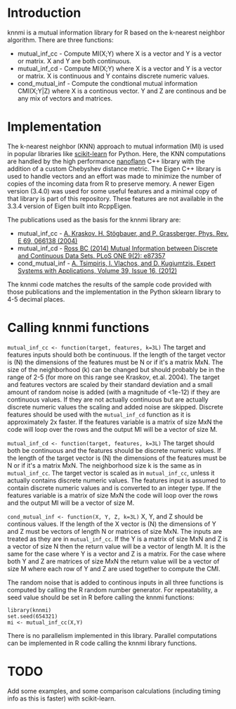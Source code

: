 # Introduction

knnmi is a mutual information library for R based on the k-nearest neighbor algorithm. There are three functions:
* mutual_inf_cc - Compute MI(X;Y) where X is a vector and Y is a vector or matrix. X and Y are both continuous.
* mutual_inf_cd  - Compute MI(X;Y) where X is a vector and Y is a vector or matrix. X is continuous and Y contains discrete numeric values.
* cond_mutual_inf - Compute the condtional mutual information CMI(X;Y|Z) where X is a continous vector. Y and Z are continous and be any mix of vectors and matrices.

# Implementation
The k-nearest neighbor (KNN) approach to mutual information (MI) is used in popular libraries like 
[scikit-learn](https://scikit-learn.org/stable/modules/generated/sklearn.feature_selection.mutual_info_regression.html#sklearn.feature_selection.mutual_info_regression) 
for Python. 
Here, the KNN computations are handled by the high performance [nanoflann](https://github.com/jlblancoc/nanoflann) C++ library with the addition of a custom Chebyshev distance metric. The Eigen C++ library is used to handle vectors and an effort was made to minimize the number of copies of the incoming data from R to preserve memory. 
A newer Eigen version (3.4.0) was used for some useful features and a minimal copy of that library is part of this repository. These features are not available in the 3.3.4 version of Eigen built into RcppEigen. 

The publications used as the basis for the knnmi library are:
* mutual_inf_cc - [A. Kraskov, H. Stögbauer, and P. Grassberger, Phys. Rev. E 69, 066138 (2004)](https://doi.org/10.1103/PhysRevE.69.066138)
* mutual_inf_cd - [Ross BC (2014) Mutual Information between Discrete and Continuous Data Sets. PLoS ONE 9(2): e87357](https://doi.org/10.1371/journal.pone.0087357)
* cond_mutual_inf - [A. Tsimpiris, I. Vlachos, and D. Kugiumtzis. Expert Systems with Applications, Volume 39, Issue 16, (2012)](https://doi.org/10.1016/j.eswa.2012.05.014)

The knnmi code matches the results of the sample code provided with those publications and the implementation in the Python sklearn library to 4-5 decimal places. 

# Calling knnmi functions 
`mutual_inf_cc <- function(target, features, k=3L)` The target and features inputs should both be continuous. If the length of the target vector is (N) the dimensions of the features must be N or if it's a matrix MxN. The size of the neighborhood (k) can be changed but should probably be in the range of 2-5 (for more on this range see Kraskov, et.al. 2004).  The target and features vectors are scaled by their standard deviation and a small amount of random noise is added (with a magnitude of <1e-12) if they are continuous values.  If they are not actually continuous but are actually discrete numeric values the scaling and added noise are skipped. Discrete features should be used with the `mutual_inf_cd` function as it is approximately 2x faster. If the features variable is a matrix of size MxN the code will loop over the rows and the output MI will be a vector of size M.

`mutual_inf_cd <- function(target, features, k=3L)` The target should both be continuous and the features should be discrete numeric values. If the length of the target vector is (N) the dimensions of the features must be N or if it's a matrix MxN. The neighborhood size k is the same as in `mutual_inf_cc`. The target vector is scaled as in `mutual_inf_cc`, unless it actually contains discrete numeric values. The features input is assumed to contain discrete numeric values and is converted to an integer type. If the features variable is a matrix of size MxN the code will loop over the rows and the output MI will be a vector of size M.

`cond_mutual_inf <- function(X, Y, Z, k=3L)` X, Y, and Z should be continous values. If the length of the X vector is (N) the dimensions of Y and Z must be vectors of length N or matrices of size MxN. The inputs are treated as they are in `mutual_inf_cc`. If the Y is a matrix of size MxN and Z is a vector of size N then the return value will be a vector of length M. It is the same for the case where Y is a vector and Z is a matrix. For the case where both Y and Z are matrices of size MxN the return value will be a vector of size M where each row of Y and Z are used together to compute the CMI. 

The random noise that is added to continous inputs in all three functions is computed by calling the R random number generator. For repeatability, a seed value should be set in R before calling the knnmi functions:
```
library(knnmi)
set.seed(654321)
mi <- mutual_inf_cc(X,Y)
```
There is no parallelism implemented in this library. Parallel computations can be implemented in R code calling the knnmi library functions. 

# TODO
Add some examples, and some comparison calculations (including timing info as this is faster) with scikit-learn. 
